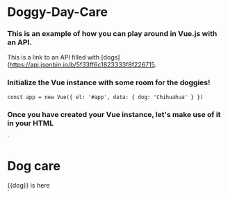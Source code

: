 # Doggy-Day-Care

### This is an example of how you can play around in Vue.js with an API.

This is a link to an API filled with [dogs](https://api.jsonbin.io/b/5f33ff6c1823333f8f226715.

### Initialize the Vue instance with some room for the doggies!

`
const app = new Vue({
        el: '#app',
        data: {
            dog: 'Chihuahua'
        }
    })
`
### Once you have created your Vue instance, let's make use of it in your HTML

`
<div id="app">
    <h1>Dog care</h1>
    {{dog}} is here
</div>
`


